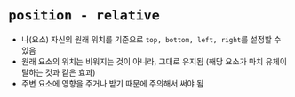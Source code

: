 # `position - relative`

- 나(요소) 자신의 원래 위치를 기준으로 `top, bottom, left, right`를 설정할 수 있음
- 원래 요소의 위치는 비워지는 것이 아니라, 그대로 유지됨 (해당 요소가 마치 유체이탈하는 것과 같은 효과)
- 주변 요소에 영향을 주거나 받기 때문에 주의해서 써야 됨
